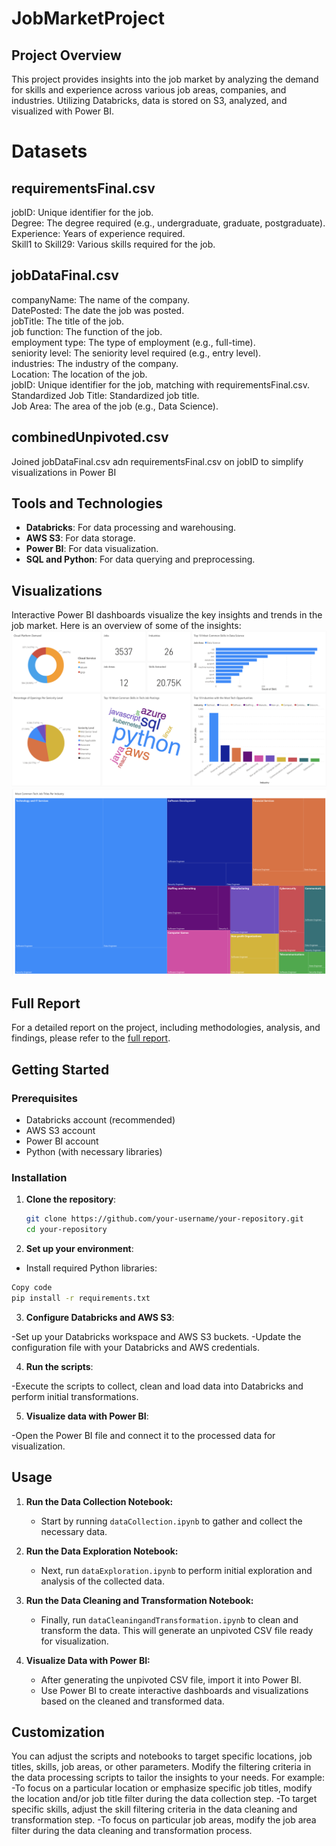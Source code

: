 # JobMarketProject

## Project Overview

This project provides insights into the job market by analyzing the demand for skills and experience across various job areas, companies, and industries. Utilizing Databricks, data is stored on S3, analyzed, and visualized with Power BI.

# Datasets

## requirementsFinal.csv
jobID: Unique identifier for the job. <br>
Degree: The degree required (e.g., undergraduate, graduate, postgraduate).<br>
Experience: Years of experience required.<br>
Skill1 to Skill29: Various skills required for the job.

## jobDataFinal.csv
companyName: The name of the company. <br>
DatePosted: The date the job was posted. <br>
jobTitle: The title of the job. <br>
job function: The function of the job. <br>
employment type: The type of employment (e.g., full-time). <br>
seniority level: The seniority level required (e.g., entry level). <br>
industries: The industry of the company. <br>
Location: The location of the job. <br>
jobID: Unique identifier for the job, matching with requirementsFinal.csv. <br>
Standardized Job Title: Standardized job title. <br>
Job Area: The area of the job (e.g., Data Science).

## combinedUnpivoted.csv
Joined jobDataFinal.csv adn requirementsFinal.csv on jobID to simplify visualizations in Power BI <br>

## Tools and Technologies
- **Databricks**: For data processing and warehousing.
- **AWS S3**: For data storage.
- **Power BI**: For data visualization.
- **SQL and Python**: For data querying and preprocessing.

## Visualizations
Interactive Power BI dashboards visualize the key insights and trends in the job market. Here is an overview of some of the insights:
![My Image](https://github.com/karimelhoshy/JobMarketProject/blob/main/dashboard.png)
![My Image](https://github.com/karimelhoshy/JobMarketProject/blob/main/jobTitlesPerIndustry.png)

## Full Report
For a detailed report on the project, including methodologies, analysis, and findings, please refer to the [full report](https://github.com/karimelhoshy/JobMarketProject/blob/main/jobMarketProjectReport.pdf).

## Getting Started

### Prerequisites
- Databricks account (recommended)
- AWS S3 account
- Power BI account
- Python (with necessary libraries)

### Installation

1. **Clone the repository**:
   ```bash
   git clone https://github.com/your-username/your-repository.git
   cd your-repository
   ```


2. **Set up your environment**:

- Install required Python libraries:
```bash
Copy code
pip install -r requirements.txt
```

3. **Configure Databricks and AWS S3**:

-Set up your Databricks workspace and AWS S3 buckets.
-Update the configuration file with your Databricks and AWS credentials.

4. **Run the scripts**:

-Execute the scripts to collect, clean and load data into Databricks and perform initial transformations.

5. **Visualize data with Power BI**:

-Open the Power BI file and connect it to the processed data for visualization.

## Usage

1. **Run the Data Collection Notebook:**
   - Start by running `dataCollection.ipynb` to gather and collect the necessary data.

2. **Run the Data Exploration Notebook:**
   - Next, run `dataExploration.ipynb` to perform initial exploration and analysis of the collected data.

3. **Run the Data Cleaning and Transformation Notebook:**
   - Finally, run `dataCleaningandTransformation.ipynb` to clean and transform the data. This will generate an unpivoted CSV file ready for visualization.

4. **Visualize Data with Power BI:**
   - After generating the unpivoted CSV file, import it into Power BI.
   - Use Power BI to create interactive dashboards and visualizations based on the cleaned and transformed data.

## Customization

You can adjust the scripts and notebooks to target specific locations, job titles, skills, job areas, or other parameters. Modify the filtering criteria in the data processing scripts to tailor the insights to your needs. For example:
-To focus on a particular location or emphasize specific job titles, modify the location and/or job title filter during the data collection step.
-To target specific skills, adjust the skill filtering criteria in the data cleaning and transformation step.
-To focus on particular job areas, modify the job area filter during the data cleaning and transformation process.
